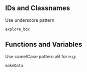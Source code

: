 ## IDs and Classnames

Use underscore pattern

```
explore_box
```

## Functions and Variables

Use camelCase pattern aB for e.g:

```
makeData
```

